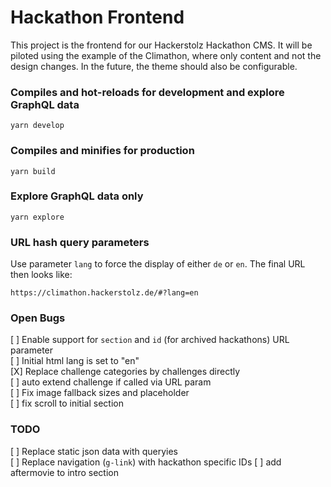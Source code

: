 # Hackathon Frontend

This project is the frontend for our Hackerstolz Hackathon CMS. It will be piloted using the example of the Climathon, where only content and not the design changes. In the future, the theme should also be configurable.

### Compiles and hot-reloads for development and explore GraphQL data

```
yarn develop
```

### Compiles and minifies for production

```
yarn build
```

### Explore GraphQL data only

```
yarn explore
```

### URL hash query parameters

Use parameter `lang` to force the display of either `de` or `en`. The final URL then looks like:

```
https://climathon.hackerstolz.de/#?lang=en
```

### Open Bugs

[ ] Enable support for `section` and `id` (for archived hackathons) URL parameter  
[ ] Initial html lang is set to "en"  
[X] Replace challenge categories by challenges directly  
[ ] auto extend challenge if called via URL param  
[ ] Fix image fallback sizes and placeholder  
[ ] fix scroll to initial section

### TODO

[ ] Replace static json data with queryies  
[ ] Replace navigation (`g-link`) with hackathon specific IDs
[ ] add aftermovie to intro section
